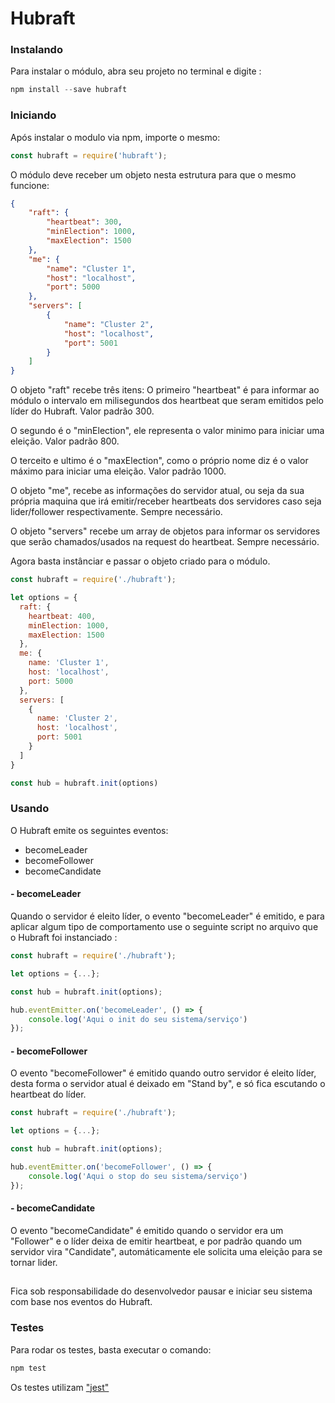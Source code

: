 # Hubraft

### Instalando

Para instalar o módulo, abra seu projeto no terminal e digite :

```javascript
npm install --save hubraft
```

### Iniciando

Após instalar o modulo via npm, importe o mesmo:

```javascript
const hubraft = require('hubraft');
```

O módulo deve receber um objeto nesta estrutura para que o mesmo funcione:

```json
{
	"raft": {
    	"heartbeat": 300,
        "minElection": 1000,
        "maxElection": 1500
    },
    "me": {
    	"name": "Cluster 1",
        "host": "localhost",
        "port": 5000
    },
    "servers": [
    	{
        	"name": "Cluster 2",
            "host": "localhost",
            "port": 5001
        }
    ]
}
```
O objeto "raft" recebe três itens:
O primeiro "heartbeat" é para informar ao módulo o intervalo em milisegundos dos heartbeat que seram emitidos pelo líder do Hubraft.
Valor padrão 300.

O segundo é o "minElection", ele representa o valor minimo para iniciar uma eleição.
Valor padrão 800.

O terceito e ultimo é o "maxElection", como o próprio nome diz é o valor máximo para iniciar uma eleição.
Valor padrão 1000.

O objeto "me", recebe as informações do servidor atual, ou seja da sua própria maquina que irá emitir/receber heartbeats dos servidores caso seja lider/follower respectivamente.
Sempre necessário.

O objeto "servers" recebe um array de objetos para informar os servidores que serão chamados/usados na request do heartbeat.
Sempre necessário.

Agora basta instânciar e passar o objeto criado para o módulo.


```javascript
const hubraft = require('./hubraft');

let options = {
  raft: {
    heartbeat: 400,
    minElection: 1000,
    maxElection: 1500
  },
  me: {
    name: 'Cluster 1',
    host: 'localhost',
    port: 5000
  },
  servers: [
    {
      name: 'Cluster 2',
      host: 'localhost',
      port: 5001
    }
  ]
}

const hub = hubraft.init(options)
```

### Usando

O Hubraft emite os seguintes eventos:

- becomeLeader
- becomeFollower
- becomeCandidate

#### - becomeLeader

Quando o servidor é eleito líder, o evento "becomeLeader" é emitido, e para aplicar algum tipo de comportamento use o seguinte script no arquivo que o Hubraft foi instanciado :

```javascript
const hubraft = require('./hubraft');

let options = {...};

const hub = hubraft.init(options);

hub.eventEmitter.on('becomeLeader', () => {
	console.log('Aqui o init do seu sistema/serviço')
});

```

#### - becomeFollower

O evento "becomeFollower" é emitido quando outro servidor é eleito líder, desta forma o servidor atual é deixado em "Stand by", e só fica escutando o heartbeat do líder.


```javascript
const hubraft = require('./hubraft');

let options = {...};

const hub = hubraft.init(options);

hub.eventEmitter.on('becomeFollower', () => {
	console.log('Aqui o stop do seu sistema/serviço')
});
```
#### - becomeCandidate

O evento "becomeCandidate" é emitido quando o servidor era um "Follower" e o líder deixa de emitir heartbeat, e por padrão quando um servidor vira "Candidate", automáticamente ele solicita uma eleição para se tornar lider.

##
Fica sob responsabilidade do desenvolvedor pausar e iniciar seu sistema com base nos eventos do Hubraft.

### Testes

Para rodar os testes, basta executar o comando:

```javascript
npm test
```

Os testes utilizam ["jest"](http://facebook.github.io/jest/pt-BR/)
